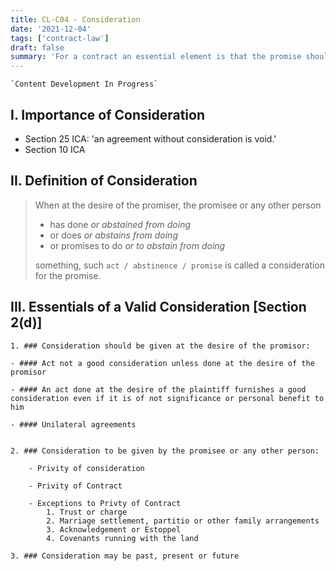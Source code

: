 ```yaml
---
title: CL-C04 - Consideration
date: '2021-12-04'
tags: ['contract-law']
draft: false
summary: 'For a contract an essential element is that the promise should be to do something ot to deliver something. That something is called Consideration.'
---
```


```js:Underconstruction
`Content Development In Progress`
```

<TOCInline toc={props.toc} toHeading={3} asDisclosure />

## I. Importance of Consideration

- Section 25 ICA: 'an agreement without consideration is void.'
- Section 10 ICA

## II. Definition of Consideration

> When at the desire of the promiser, the promisee or any other person
>
>   - has done _or abstained from doing_
>   - or does _or abstains from doing_
>   - or promises to do _or to abstain from doing_
>
>   something, such `act / abstinence / promise` is called a consideration for the promise.

## III. Essentials of a Valid Consideration [Section 2(d)]

    1. ### Consideration should be given at the desire of the promisor:

    - #### Act not a good consideration unless done at the desire of the promisor

    - #### An act done at the desire of the plaintiff furnishes a good consideration even if it is of not significance or personal benefit to him

    - #### Unilateral agreements


    2. ### Consideration to be given by the promisee or any other person:

        - Privity of consideration

        - Privity of Contract

        - Exceptions to Privty of Contract
            1. Trust or charge
            2. Marriage settlement, partitio or other family arrangements
            3. Acknowledgement or Estoppel
            4. Covenants running with the land

    3. ### Consideration may be past, present or future
